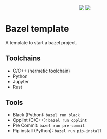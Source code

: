 <p align="center">

<img src=https://github.com/hexdae/template/actions/workflows/linux.yml/badge.svg href=https://github.com/hexdae/template/actions/workflows/linux.yml>
<img src=https://github.com/hexdae/template/actions/workflows/mac.yml/badge.svg href=https://github.com/hexdae/template/actions/workflows/mac.yml>

</p>

# Bazel template

A template to start a bazel project.

## Toolchains

- C/C++ (hermetic toolchain)
- Python
- Jupyter
- Rust

## Tools

- Black (Python): `bazel run black`
- Cpplint (C/C++): `bazel run cpplint`
- Pre Commit: `bazel run pre-commit`
- Pip install (Python): `bazel run pip-install`
